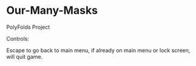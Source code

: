 # Our-Many-Masks
PolyFolds Project

Controls:

Escape to go back to main menu, if already on main menu or lock screen, will quit game.
